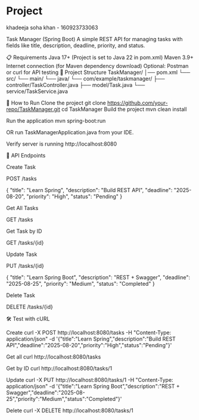 # Project 
khadeeja soha khan - 160923733063

Task Manager (Spring Boot)
A simple REST API for managing tasks with fields like title, description, deadline, priority, and status.

📋 Requirements
Java 17+ (Project is set to Java 22 in pom.xml)
Maven 3.9+
Internet connection (for Maven dependency download)
Optional: Postman or curl for API testing
📂 Project Structure
TaskManager/ │── pom.xml └── src/ └── main/ └── java/ └── com/example/taskmanager/ ├── controller/TaskController.java ├── model/Task.java └── service/TaskService.java

🚀 How to Run
Clone the project
git clone https://github.com/your-repo/TaskManager.git
cd TaskManager
Build the project
mvn clean install

Run the application
mvn spring-boot:run

OR run TaskManagerApplication.java from your IDE.

Verify server is running
http://localhost:8080

📌 API Endpoints

Create Task

POST /tasks

{ "title": "Learn Spring", "description": "Build REST API", "deadline": "2025-08-20", "priority": "High", "status": "Pending" }

Get All Tasks

GET /tasks

Get Task by ID

GET /tasks/{id}

Update Task

PUT /tasks/{id}

{ "title": "Learn Spring Boot", "description": "REST + Swagger", "deadline": "2025-08-25", "priority": "Medium", "status": "Completed" }

Delete Task

DELETE /tasks/{id}

🛠 Test with cURL

Create
curl -X POST http://localhost:8080/tasks
-H "Content-Type: application/json"
-d '{"title":"Learn Spring","description":"Build REST API","deadline":"2025-08-20","priority":"High","status":"Pending"}'

Get all
curl http://localhost:8080/tasks

Get by ID
curl http://localhost:8080/tasks/1

Update
curl -X PUT http://localhost:8080/tasks/1
-H "Content-Type: application/json"
-d '{"title":"Learn Spring Boot","description":"REST + Swagger","deadline":"2025-08-25","priority":"Medium","status":"Completed"}'

Delete
curl -X DELETE http://localhost:8080/tasks/1
